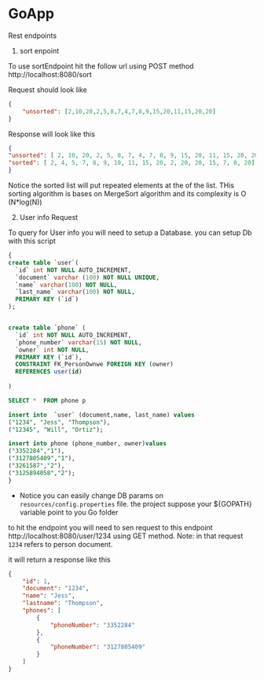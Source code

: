 # GoApp


Rest endpoints

1) sort enpoint 

To use sortEndpoint hit the follow url using POST method
http://localhost:8080/sort

Request should look like 
```json
{
    "unsorted": [2,10,20,2,5,8,7,4,7,8,9,15,20,11,15,20,20]
}
```

Response will look like this
```json
{
"unsorted": [ 2, 10, 20, 2, 5, 8, 7, 4, 7, 8, 9, 15, 20, 11, 15, 20, 20 ],
"sorted": [ 2, 4, 5, 7, 8, 9, 10, 11, 15, 20, 2, 20, 20, 15, 7, 8, 20]
}
```

Notice the sorted list will put repeated elements at the of the list. THis sorting algorithm is bases on MergeSort algorithm and its complexity is O (N*log(N))

2) User info Request

To query for User info you will need to setup a Database. you can setup Db with this script
```sql
{
create table `user`(
  `id` int NOT NULL AUTO_INCREMENT,
  `document` varchar (100) NOT NULL UNIQUE,
  `name` varchar(100) NOT NULL,
  `last_name` varchar(100) NOT NULL,
  PRIMARY KEY (`id`)
);


create table `phone` (
  `id` int NOT NULL AUTO_INCREMENT,
  `phone_number` varchar(15) NOT NULL,
  `owner` int NOT NULL,
  PRIMARY KEY (`id`),
  CONSTRAINT FK_PersonOwnwe FOREIGN KEY (owner)
  REFERENCES user(id)
 
) 

SELECT *  FROM phone p

insert into  `user` (document,name, last_name) values 
("1234", "Jess", "Thompson"),
("12345", "Will", "Ortiz");

insert into phone (phone_number, owner)values 
("3352284","1"),
("3127805409","1"),
("3261587","2"),
("3125894058","2");
}
```

* Notice you can easily change DB params on ``resources/config.properties`` file. the project suppose your ${GOPATH} variable point to you Go folder

to hit the endpoint you will need to sen request to this endpoint
http://localhost:8080/user/1234 using GET method. Note: in that request `1234` refers to person document.

it will return a response like this 
``` json
{
    "id": 1,
    "document": "1234",
    "name": "Jess",
    "lastname": "Thompson",
    "phones": [
        {
            "phoneNumber": "3352284"
        },
        {
            "phoneNumber": "3127805409"
        }
    ]
}
```
